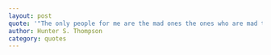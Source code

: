 ```yaml
---
layout: post
quote: '"The only people for me are the mad ones the ones who are mad to live, mad to talk, mad to be saved, desirous of everything at the same time, the ones who never yawn or say a commonplace thing, but burn, burn, burn like fabulous yellow roman candles exploding like spiders across the stars."'
author: Hunter S. Thompson
category: quotes
---
```

